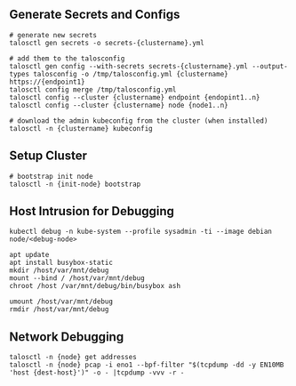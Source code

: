 ## Generate Secrets and Configs

    # generate new secrets
    talosctl gen secrets -o secrets-{clustername}.yml

    # add them to the talosconfig
    talosctl gen config --with-secrets secrets-{clustername}.yml --output-types talosconfig -o /tmp/talosconfig.yml {clustername} https://{endpoint1}
    talosctl config merge /tmp/talosconfig.yml
    talosctl config --cluster {clustername} endpoint {endopint1..n} 
    talosctl config --cluster {clustername} node {node1..n}

    # download the admin kubeconfig from the cluster (when installed)
    talosctl -n {clustername} kubeconfig

## Setup Cluster

    # bootstrap init node
    talosctl -n {init-node} bootstrap

## Host Intrusion for Debugging

    kubectl debug -n kube-system --profile sysadmin -ti --image debian node/<debug-node>

    apt update
    apt install busybox-static
    mkdir /host/var/mnt/debug
    mount --bind / /host/var/mnt/debug
    chroot /host /var/mnt/debug/bin/busybox ash

    umount /host/var/mnt/debug
    rmdir /host/var/mnt/debug

## Network Debugging

    talosctl -n {node} get addresses
    talosctl -n {node} pcap -i eno1 --bpf-filter "$(tcpdump -dd -y EN10MB 'host {dest-host}')" -o - |tcpdump -vvv -r -

